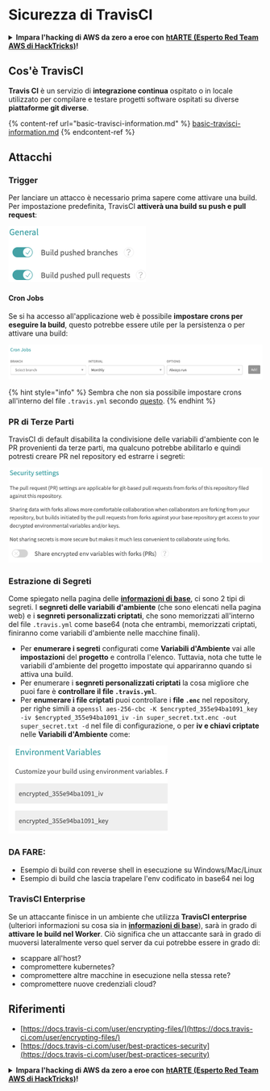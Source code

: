# Sicurezza di TravisCI

<details>

<summary><strong>Impara l'hacking di AWS da zero a eroe con</strong> <a href="https://training.hacktricks.xyz/courses/arte"><strong>htARTE (Esperto Red Team AWS di HackTricks)</strong></a><strong>!</strong></summary>

Altri modi per supportare HackTricks:

* Se vuoi vedere la tua **azienda pubblicizzata in HackTricks** o **scaricare HackTricks in PDF** Controlla i [**PIANI DI ABBONAMENTO**](https://github.com/sponsors/carlospolop)!
* Ottieni il [**merchandising ufficiale di PEASS & HackTricks**](https://peass.creator-spring.com)
* Scopri [**La Famiglia PEASS**](https://opensea.io/collection/the-peass-family), la nostra collezione di [**NFT esclusivi**](https://opensea.io/collection/the-peass-family)
* **Unisciti al** 💬 [**gruppo Discord**](https://discord.gg/hRep4RUj7f) o al [**gruppo telegram**](https://t.me/peass) o **seguici** su **Twitter** 🐦 [**@hacktricks\_live**](https://twitter.com/hacktricks\_live)**.**
* **Condividi i tuoi trucchi di hacking inviando PR ai** [**HackTricks**](https://github.com/carlospolop/hacktricks) e [**HackTricks Cloud**](https://github.com/carlospolop/hacktricks-cloud) repository di Github.

</details>

## Cos'è TravisCI

**Travis CI** è un servizio di **integrazione continua** ospitato o in locale utilizzato per compilare e testare progetti software ospitati su diverse **piattaforme git diverse**.

{% content-ref url="basic-travisci-information.md" %}
[basic-travisci-information.md](basic-travisci-information.md)
{% endcontent-ref %}

## Attacchi

### Trigger

Per lanciare un attacco è necessario prima sapere come attivare una build. Per impostazione predefinita, TravisCI **attiverà una build su push e pull request**:

![](<../../.gitbook/assets/image (19) (1).png>)

#### Cron Jobs

Se si ha accesso all'applicazione web è possibile **impostare crons per eseguire la build**, questo potrebbe essere utile per la persistenza o per attivare una build:

![](<../../.gitbook/assets/image (42).png>)

{% hint style="info" %}
Sembra che non sia possibile impostare crons all'interno del file `.travis.yml` secondo [questo](https://github.com/travis-ci/travis-ci/issues/9162).
{% endhint %}

### PR di Terze Parti

TravisCI di default disabilita la condivisione delle variabili d'ambiente con le PR provenienti da terze parti, ma qualcuno potrebbe abilitarlo e quindi potresti creare PR nel repository ed estrarre i segreti:

![](<../../.gitbook/assets/image (1) (1) (1) (1) (1) (1) (1) (1) (1) (1) (1) (1) (1) (1) (1) (1) (1) (1) (1) (1) (1) (1) (1).png>)

### Estrazione di Segreti

Come spiegato nella pagina delle [**informazioni di base**](basic-travisci-information.md), ci sono 2 tipi di segreti. I **segnreti delle variabili d'ambiente** (che sono elencati nella pagina web) e i **segnreti personalizzati criptati**, che sono memorizzati all'interno del file `.travis.yml` come base64 (nota che entrambi, memorizzati criptati, finiranno come variabili d'ambiente nelle macchine finali).

* Per **enumerare i segreti** configurati come **Variabili d'Ambiente** vai alle **impostazioni** del **progetto** e controlla l'elenco. Tuttavia, nota che tutte le variabili d'ambiente del progetto impostate qui appariranno quando si attiva una build.
* Per enumerare i **segnreti personalizzati criptati** la cosa migliore che puoi fare è **controllare il file `.travis.yml`**.
* Per **enumerare i file criptati** puoi controllare i **file `.enc`** nel repository, per righe simili a `openssl aes-256-cbc -K $encrypted_355e94ba1091_key -iv $encrypted_355e94ba1091_iv -in super_secret.txt.enc -out super_secret.txt -d` nel file di configurazione, o per **iv e chiavi criptate** nelle **Variabili d'Ambiente** come:

![](<../../.gitbook/assets/image (71).png>)

### DA FARE:

* Esempio di build con reverse shell in esecuzione su Windows/Mac/Linux
* Esempio di build che lascia trapelare l'env codificato in base64 nei log

### TravisCI Enterprise

Se un attaccante finisce in un ambiente che utilizza **TravisCI enterprise** (ulteriori informazioni su cosa sia in [**informazioni di base**](basic-travisci-information.md#travisci-enterprise)), sarà in grado di **attivare le build nel Worker**. Ciò significa che un attaccante sarà in grado di muoversi lateralmente verso quel server da cui potrebbe essere in grado di:

* scappare all'host?
* compromettere kubernetes?
* compromettere altre macchine in esecuzione nella stessa rete?
* compromettere nuove credenziali cloud?

## Riferimenti

* [https://docs.travis-ci.com/user/encrypting-files/](https://docs.travis-ci.com/user/encrypting-files/)
* [https://docs.travis-ci.com/user/best-practices-security](https://docs.travis-ci.com/user/best-practices-security)

<details>

<summary><strong>Impara l'hacking di AWS da zero a eroe con</strong> <a href="https://training.hacktricks.xyz/courses/arte"><strong>htARTE (Esperto Red Team AWS di HackTricks)</strong></a><strong>!</strong></summary>

Altri modi per supportare HackTricks:

* Se vuoi vedere la tua **azienda pubblicizzata in HackTricks** o **scaricare HackTricks in PDF** Controlla i [**PIANI DI ABBONAMENTO**](https://github.com/sponsors/carlospolop)!
* Ottieni il [**merchandising ufficiale di PEASS & HackTricks**](https://peass.creator-spring.com)
* Scopri [**La Famiglia PEASS**](https://opensea.io/collection/the-peass-family), la nostra collezione di [**NFT esclusivi**](https://opensea.io/collection/the-peass-family)
* **Unisciti al** 💬 [**gruppo Discord**](https://discord.gg/hRep4RUj7f) o al [**gruppo telegram**](https://t.me/peass) o **seguici** su **Twitter** 🐦 [**@hacktricks\_live**](https://twitter.com/hacktricks\_live)**.**
* **Condividi i tuoi trucchi di hacking inviando PR ai** [**HackTricks**](https://github.com/carlospolop/hacktricks) e [**HackTricks Cloud**](https://github.com/carlospolop/hacktricks-cloud) repository di Github.

</details>
